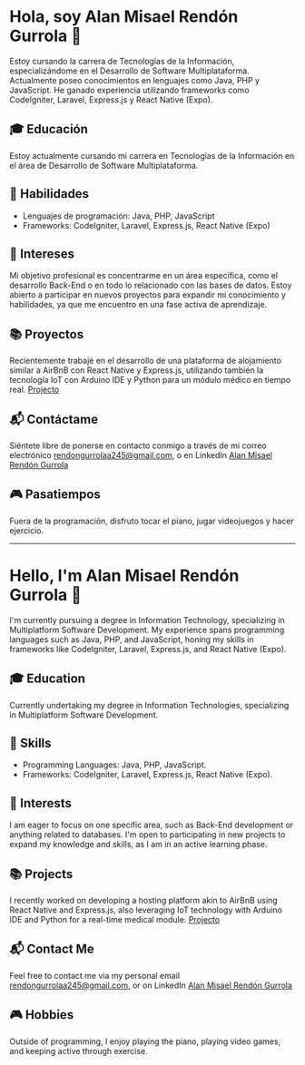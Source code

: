 # Hola, soy Alan Misael Rendón Gurrola 👋

Estoy cursando la carrera de Tecnologías de la Información, especializándome en el Desarrollo de Software Multiplataforma. Actualmente poseo conocimientos en lenguajes como Java, PHP y JavaScript. He ganado experiencia utilizando frameworks como CodeIgniter, Laravel, Express.js y React Native (Expo).

## 🎓 Educación

Estoy actualmente cursando mi carrera en Tecnologías de la Información en el área de Desarrollo de Software Multiplataforma.

## 💼 Habilidades

- Lenguajes de programación: Java, PHP, JavaScript
- Frameworks: CodeIgniter, Laravel, Express.js, React Native (Expo)

## 🌱 Intereses 

Mi objetivo profesional es concentrarme en un área específica, como el desarrollo Back-End o en todo lo relacionado con las bases de datos. Estoy abierto a participar en nuevos proyectos para expandir mi conocimiento y habilidades, ya que me encuentro en una fase activa de aprendizaje.

## 📚 Proyectos

Recientemente trabajé en el desarrollo de una plataforma de alojamiento similar a AirBnB con React Native y Express.js, utilizando también la tecnología IoT con Arduino IDE y Python para un módulo médico en tiempo real.
[Projecto](https://gitlab.com/0321101252/native)

## 📬 Contáctame

Siéntete libre de ponerse en contacto conmigo a través de mi correo electrónico rendongurrolaa245@gmail.com, o en LinkedIn [Alan Misael Rendón Gurrola](www.linkedin.com/in/alan-misael-rendon-gurrola-49625927a)

## 🎮 Pasatiempos

Fuera de la programación, disfruto tocar el piano, jugar videojuegos y hacer ejercicio.

---

# Hello, I'm Alan Misael Rendón Gurrola 👋

I'm currently pursuing a degree in Information Technology, specializing in Multiplatform Software Development. My experience spans programming languages such as Java, PHP, and JavaScript, honing my skills in frameworks like CodeIgniter, Laravel, Express.js, and React Native (Expo).

## 🎓 Education

Currently undertaking my degree in Information Technologies, specializing in Multiplatform Software Development.

## 💼 Skills

- Programming Languages: Java, PHP, JavaScript.
- Frameworks: CodeIgniter, Laravel, Express.js, React Native (Expo).

## 🌱 Interests 

I am eager to focus on one specific area, such as Back-End development or anything related to databases. I'm open to participating in new projects to expand my knowledge and skills, as I am in an active learning phase.

## 📚 Projects

I recently worked on developing a hosting platform akin to AirBnB using React Native and Express.js, also leveraging IoT technology with Arduino IDE and Python for a real-time medical module.
[Projecto](https://gitlab.com/0321101252/native)

## 📬 Contact Me

Feel free to contact me via my personal email rendongurrolaa245@gmail.com, or on LinkedIn [Alan Misael Rendón Gurrola](www.linkedin.com/in/alan-misael-rendon-gurrola-49625927a)

## 🎮 Hobbies

Outside of programming, I enjoy playing the piano, playing video games, and keeping active through exercise.
